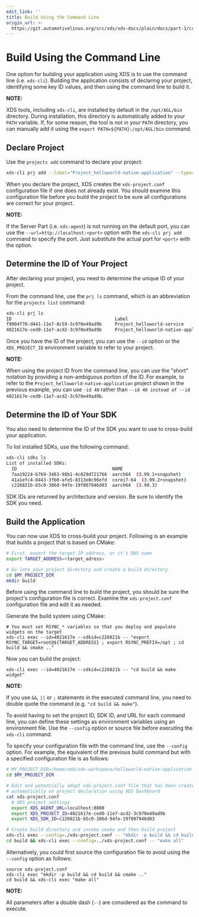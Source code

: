 ```yaml
---
edit_link: ''
title: Build Using the Command Line
origin_url: >-
  https://git.automotivelinux.org/src/xds/xds-docs/plain/docs/part-1/create-app-build-cmd-line.md?h=flounder
---
```


<!-- WARNING: This file is generated by fetch_docs.js using /home/boron/Documents/AGL/docs-webtemplate/site/_data/tocs/devguides/flounder/xds-docs-guides-flounder-devguides-book.yml -->

# Build Using the Command Line

One option for building your application using XDS is to use
the command line (i.e. `xds-cli`).
Building the application consists of declaring your project, identifying
some key ID values, and then using the command line to build it.

<!-- section-note -->
**NOTE:**

XDS tools, including `xds-cli`, are installed by default in
the `/opt/AGL/bin` directory.
During installation, this directory is automatically added to your
`PATH` variable.
If, for some reason, the tool is not in your `PATH` directory,
you can manually add it using the `export PATH=${PATH}:/opt/AGL/bin`
command.
<!-- end-section-note -->


## Declare Project

Use the `projects add` command to declare your project:

```bash
xds-cli prj add --label="Project_helloworld-native-application" --type=pm --path=/home/seb/xds-workspace/helloworld-native-application --server-path=/home/devel/xds-workspace/helloworld-native-application
```

When you declare the project, XDS creates the `xds-project.conf`
configuration file if one does not already exist.
You should examine this configuration file before you build the
project to be sure all configurations are correct for your project.

<!-- section-note -->
**NOTE:**

If the Server Part (i.e. `xds-agent`) is not running on the default
port, you can use the `--url=http://localhost:<port>` option with the
`xds-cli prj add` command to specify the port.
Just substitute the actual port for `<port>` with the option.
<!-- end-section-note -->

## Determine the ID of Your Project

After declaring your project, you need to determine the
unique ID of your project.

From the command line, use the `prj ls` command, which is an abbreviation
for the `projects list` command:

```bash
xds-cli prj ls
ID                                       Label                                   LocalPath
f9904f70-d441-11e7-8c59-3c970e49ad9b     Project_helloworld-service              /home/seb/xds-workspace/helloworld-service
4021617e-ced0-11e7-acd2-3c970e49ad9b     Project_helloworld-native-application   /home/seb/xds-workspace/helloworld-native-application
```

Once you have the ID of the project, you can use the `--id` option
or the `XDS_PROJECT_ID` environment variable to refer to your project.

<!-- section-note -->
**NOTE:**

When using the project ID from the command line, you can use the "short"
notation by providing a non-ambiguous portion of the ID.
For example, to refer to the `Project_helloworld-native-application` project
shown in the previous example, you can use `-id 40` rather than
`--id 40 instead of --id 4021617e-ced0-11e7-acd2-3c970e49ad9b`.
<!-- end-section-note -->

## Determine the ID of Your SDK

You also need to determine the ID of the SDK you want to use to cross-build
your application.

To list installed SDKs, use the following command:

```bash
xds-cli sdks ls
List of installed SDKs:
  ID                                    NAME
  7aa19224-b769-3463-98b1-4c029d721766  aarch64  (3.99.1+snapshot)
  41a1efc4-8443-3fb0-afe5-8313e0c96efd  corei7-64  (3.99.2+snapshot)
  c226821b-b5c0-386d-94fe-19f807946d03  aarch64  (3.99.3)
```

SDK IDs are returned by architecture and version.
Be sure to identify the SDK you need.

## Build the Application

You can now use XDS to cross-build your project.
Following is an example that builds a project that is based on CMake:

```bash
# First, export the target IP address, or it's DNS name
export TARGET_ADDRESS=<target_adress>

# Go into your project directory and create a build directory
cd $MY_PROJECT_DIR
mkdir build
```

Before using the command line to build the project, you should be
sure the project's configuration file is correct.
Examine the `xds-project.conf` configuration file and edit it
as needed.

Generate the build system using CMake:

```
# You must set RSYNC_* variables so that you deploy and populate widgets on the target
xds-cli exec --id=4021617e --sdkid=c226821b -- "export RSYNC_TARGET=root@${TARGET_ADDRESS} ; export RSYNC_PREFIX=/opt ; cd build && cmake .."
```

Now you can build the project:

```
xds-cli exec --id=4021617e --sdkid=c226821b -- "cd build && make widget"
```

<!-- section-note -->
**NOTE:**

If you use `&&`, `||` or `;` statements in the executed command line,
you need to double quote the command (e.g. `"cd build && make"`).
<!-- end-section-note -->

To avoid having to set the project ID, SDK ID, and URL for each
command line, you can define these settings as environment variables
using an environment file.
Use the `--config` option or source file before executing
the `xds-cli` command.

To specify your configuration file with the command line,
use the `--config` option.
For example, the equivalent of the previous build command but
with a specified configuration file is as follows:

```bash
# MY_PROJECT_DIR=/home/seb/xds-workspace/helloworld-native-application
cd $MY_PROJECT_DIR

# Edit and potentially adapt xds-project.conf file that has been created
# automatically on project declaration using XDS Dashboard
cat xds-project.conf
  # XDS project settings
  export XDS_AGENT_URL=localhost:8800
  export XDS_PROJECT_ID=4021617e-ced0-11e7-acd2-3c970e49ad9b
  export XDS_SDK_ID=c226821b-b5c0-386d-94fe-19f807946d03

# Create build directory and invoke cmake and then build project
xds-cli exec --config=./xds-project.conf -- "mkdir -p build && cd build && cmake .."
cd build && xds-cli exec --config=../xds-project.conf -- "make all"
```

Alternatively, you could first source the configuration file to avoid using the
`--config` option as follows:

```
source xds-project.conf
xds-cli exec "mkdir -p build && cd build && cmake .."
cd build && xds-cli exec "make all"
```

<!-- section-note -->
**NOTE:**

All parameters after a double dash (`--`) are considered as the command
to execute.
<!-- end-section-note -->
